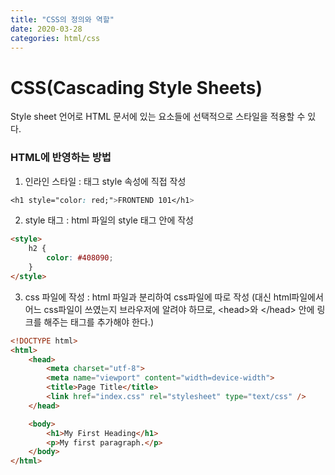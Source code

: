 ```yaml
---
title: "CSS의 정의와 역할"
date: 2020-03-28
categories: html/css
---
```


# CSS(Cascading Style Sheets)
Style sheet 언어로 HTML 문서에 있는 요소들에 선택적으로 스타일을 적용할 수 있다.

### HTML에 반영하는 방법
1. 인라인 스타일 : 태그 style 속성에 직접 작성

```css
<h1 style="color: red;">FRONTEND 101</h1>
```

2. style 태그 : html 파일의 style 태그 안에 작성

```html
<style>
    h2 {
        color: #408090;
    }
</style>
```

3. css 파일에 작성 : html 파일과 분리하여 css파일에 따로 작성
(대신 html파일에서 어느 css파일이 쓰였는지 브라우저에 알려야 하므로, &#60;head&#62;와 &#60;/head&#62; 안에 링크를 해주는 태그를 추가해야 한다.)
```html
<!DOCTYPE html>
<html>
    <head>
        <meta charset="utf-8">
        <meta name="viewport" content="width=device-width">
        <title>Page Title</title>
        <link href="index.css" rel="stylesheet" type="text/css" />
    </head>

    <body>
        <h1>My First Heading</h1>
        <p>My first paragraph.</p>
    </body>
</html>
```